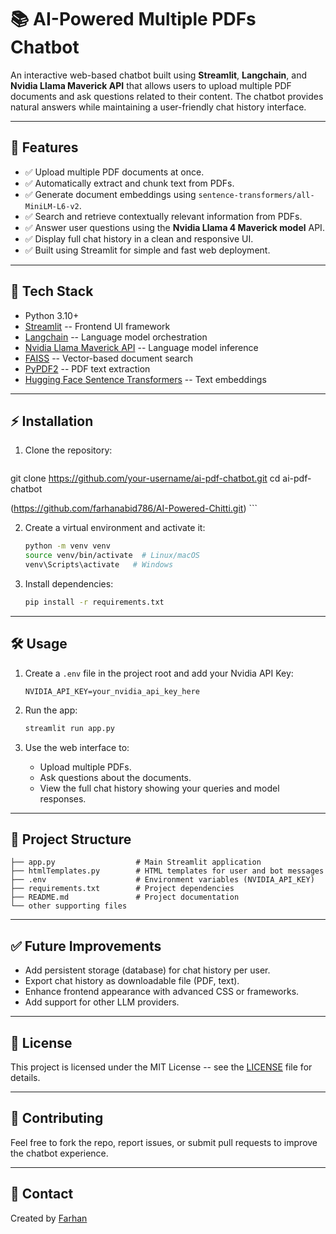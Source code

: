 # 📚 AI-Powered Multiple PDFs Chatbot

An interactive web-based chatbot built using **Streamlit**,
**Langchain**, and **Nvidia Llama Maverick API** that allows users to
upload multiple PDF documents and ask questions related to their
content. The chatbot provides natural answers while maintaining a
user-friendly chat history interface.

------------------------------------------------------------------------

## 🚀 Features

-   ✅ Upload multiple PDF documents at once.
-   ✅ Automatically extract and chunk text from PDFs.
-   ✅ Generate document embeddings using
    `sentence-transformers/all-MiniLM-L6-v2`.
-   ✅ Search and retrieve contextually relevant information from PDFs.
-   ✅ Answer user questions using the **Nvidia Llama 4 Maverick model**
    API.
-   ✅ Display full chat history in a clean and responsive UI.
-   ✅ Built using Streamlit for simple and fast web deployment.

------------------------------------------------------------------------

## 🧱 Tech Stack

-   Python 3.10+
-   [Streamlit](https://streamlit.io/) -- Frontend UI framework
-   [Langchain](https://langchain.com/) -- Language model orchestration
-   [Nvidia Llama Maverick API](https://developer.nvidia.com/) --
    Language model inference
-   [FAISS](https://faiss.ai/) -- Vector-based document search
-   [PyPDF2](https://pypi.org/project/PyPDF2/) -- PDF text extraction
-   [Hugging Face Sentence
    Transformers](https://huggingface.co/sentence-transformers/all-MiniLM-L6-v2)
    -- Text embeddings

------------------------------------------------------------------------

## ⚡ Installation

1.  Clone the repository:

    ``` bash
   git clone https://github.com/your-username/ai-pdf-chatbot.git
    cd ai-pdf-chatbot
    
   (https://github.com/farhanabid786/AI-Powered-Chitti.git)
    ```

2.  Create a virtual environment and activate it:

    ``` bash
    python -m venv venv
    source venv/bin/activate  # Linux/macOS
    venv\Scripts\activate   # Windows
    ```

3.  Install dependencies:

    ``` bash
    pip install -r requirements.txt
    ```

------------------------------------------------------------------------

## 🛠️ Usage

1.  Create a `.env` file in the project root and add your Nvidia API
    Key:

    ``` env
    NVIDIA_API_KEY=your_nvidia_api_key_here
    ```

2.  Run the app:

    ``` bash
    streamlit run app.py
    ```

3.  Use the web interface to:

    -   Upload multiple PDFs.
    -   Ask questions about the documents.
    -   View the full chat history showing your queries and model
        responses.

------------------------------------------------------------------------

## 📁 Project Structure

    ├── app.py                  # Main Streamlit application
    ├── htmlTemplates.py        # HTML templates for user and bot messages
    ├── .env                    # Environment variables (NVIDIA_API_KEY)
    ├── requirements.txt        # Project dependencies
    ├── README.md               # Project documentation
    └── other supporting files

------------------------------------------------------------------------

## ✅ Future Improvements

-   Add persistent storage (database) for chat history per user.
-   Export chat history as downloadable file (PDF, text).
-   Enhance frontend appearance with advanced CSS or frameworks.
-   Add support for other LLM providers.

------------------------------------------------------------------------

## 📄 License

This project is licensed under the MIT License -- see the
[LICENSE](LICENSE) file for details.

------------------------------------------------------------------------

## 🙌 Contributing

Feel free to fork the repo, report issues, or submit pull requests to
improve the chatbot experience.

------------------------------------------------------------------------

## 💬 Contact

Created by [Farhan](https://github.com/farhanabid786)
